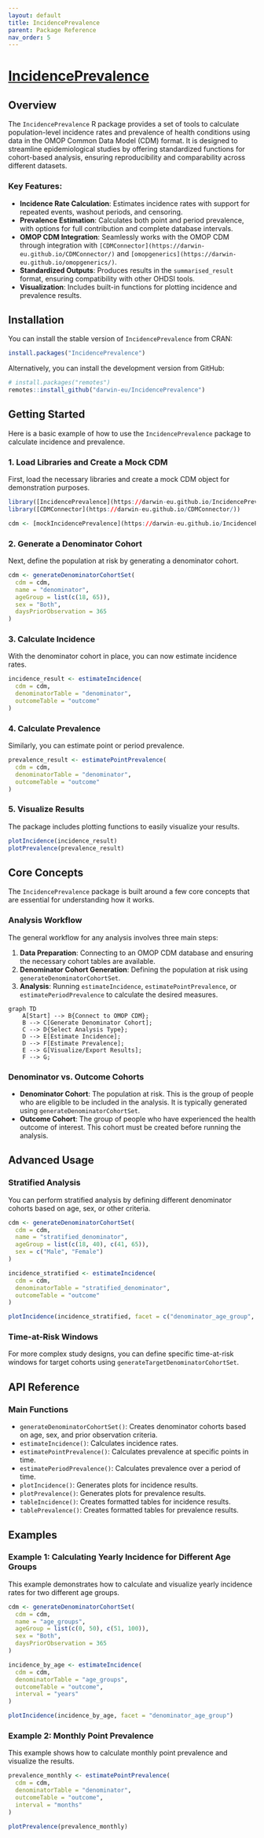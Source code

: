 ```yaml
---
layout: default
title: IncidencePrevalence
parent: Package Reference
nav_order: 5
---
```


# [IncidencePrevalence](https://darwin-eu.github.io/IncidencePrevalence/)

## Overview

The `IncidencePrevalence` R package provides a set of tools to calculate population-level incidence rates and prevalence of health conditions using data in the OMOP Common Data Model (CDM) format. It is designed to streamline epidemiological studies by offering standardized functions for cohort-based analysis, ensuring reproducibility and comparability across different datasets.

### Key Features:
- **Incidence Rate Calculation**: Estimates incidence rates with support for repeated events, washout periods, and censoring.
- **Prevalence Estimation**: Calculates both point and period prevalence, with options for full contribution and complete database intervals.
- **OMOP CDM Integration**: Seamlessly works with the OMOP CDM through integration with `[CDMConnector](https://darwin-eu.github.io/CDMConnector/)` and `[omopgenerics](https://darwin-eu.github.io/omopgenerics/)`.
- **Standardized Outputs**: Produces results in the `summarised_result` format, ensuring compatibility with other OHDSI tools.
- **Visualization**: Includes built-in functions for plotting incidence and prevalence results.

## Installation

You can install the stable version of `IncidencePrevalence` from CRAN:
```r
install.packages("IncidencePrevalence")
```

Alternatively, you can install the development version from GitHub:
```r
# install.packages("remotes")
remotes::install_github("darwin-eu/IncidencePrevalence")
```

## Getting Started

Here is a basic example of how to use the `IncidencePrevalence` package to calculate incidence and prevalence.

### 1. Load Libraries and Create a Mock CDM
First, load the necessary libraries and create a mock CDM object for demonstration purposes.
```r
library([IncidencePrevalence](https://darwin-eu.github.io/IncidencePrevalence/))
library([CDMConnector](https://darwin-eu.github.io/CDMConnector/))

cdm <- [mockIncidencePrevalence](https://darwin-eu.github.io/IncidencePrevalence/)()
```

### 2. Generate a Denominator Cohort
Next, define the population at risk by generating a denominator cohort.
```r
cdm <- generateDenominatorCohortSet(
  cdm = cdm,
  name = "denominator",
  ageGroup = list(c(18, 65)),
  sex = "Both",
  daysPriorObservation = 365
)
```

### 3. Calculate Incidence
With the denominator cohort in place, you can now estimate incidence rates.
```r
incidence_result <- estimateIncidence(
  cdm = cdm,
  denominatorTable = "denominator",
  outcomeTable = "outcome"
)
```

### 4. Calculate Prevalence
Similarly, you can estimate point or period prevalence.
```r
prevalence_result <- estimatePointPrevalence(
  cdm = cdm,
  denominatorTable = "denominator",
  outcomeTable = "outcome"
)
```

### 5. Visualize Results
The package includes plotting functions to easily visualize your results.
```r
plotIncidence(incidence_result)
plotPrevalence(prevalence_result)
```

## Core Concepts

The `IncidencePrevalence` package is built around a few core concepts that are essential for understanding how it works.

### Analysis Workflow
The general workflow for any analysis involves three main steps:
1. **Data Preparation**: Connecting to an OMOP CDM database and ensuring the necessary cohort tables are available.
2. **Denominator Cohort Generation**: Defining the population at risk using `generateDenominatorCohortSet`.
3. **Analysis**: Running `estimateIncidence`, `estimatePointPrevalence`, or `estimatePeriodPrevalence` to calculate the desired measures.

```mermaid
graph TD
    A[Start] --> B{Connect to OMOP CDM};
    B --> C[Generate Denominator Cohort];
    C --> D{Select Analysis Type};
    D --> E[Estimate Incidence];
    D --> F[Estimate Prevalence];
    E --> G[Visualize/Export Results];
    F --> G;
```

### Denominator vs. Outcome Cohorts
- **Denominator Cohort**: The population at risk. This is the group of people who are eligible to be included in the analysis. It is typically generated using `generateDenominatorCohortSet`.
- **Outcome Cohort**: The group of people who have experienced the health outcome of interest. This cohort must be created before running the analysis.

## Advanced Usage

### Stratified Analysis
You can perform stratified analysis by defining different denominator cohorts based on age, sex, or other criteria.
```r
cdm <- generateDenominatorCohortSet(
  cdm = cdm,
  name = "stratified_denominator",
  ageGroup = list(c(18, 40), c(41, 65)),
  sex = c("Male", "Female")
)

incidence_stratified <- estimateIncidence(
  cdm = cdm,
  denominatorTable = "stratified_denominator",
  outcomeTable = "outcome"
)

plotIncidence(incidence_stratified, facet = c("denominator_age_group", "denominator_sex"))
```

### Time-at-Risk Windows
For more complex study designs, you can define specific time-at-risk windows for target cohorts using `generateTargetDenominatorCohortSet`.

## API Reference

### Main Functions
- `generateDenominatorCohortSet()`: Creates denominator cohorts based on age, sex, and prior observation criteria.
- `estimateIncidence()`: Calculates incidence rates.
- `estimatePointPrevalence()`: Calculates prevalence at specific points in time.
- `estimatePeriodPrevalence()`: Calculates prevalence over a period of time.
- `plotIncidence()`: Generates plots for incidence results.
- `plotPrevalence()`: Generates plots for prevalence results.
- `tableIncidence()`: Creates formatted tables for incidence results.
- `tablePrevalence()`: Creates formatted tables for prevalence results.

## Examples

### Example 1: Calculating Yearly Incidence for Different Age Groups
This example demonstrates how to calculate and visualize yearly incidence rates for two different age groups.
```r
cdm <- generateDenominatorCohortSet(
  cdm = cdm,
  name = "age_groups",
  ageGroup = list(c(0, 50), c(51, 100)),
  sex = "Both",
  daysPriorObservation = 365
)

incidence_by_age <- estimateIncidence(
  cdm = cdm,
  denominatorTable = "age_groups",
  outcomeTable = "outcome",
  interval = "years"
)

plotIncidence(incidence_by_age, facet = "denominator_age_group")
```

### Example 2: Monthly Point Prevalence
This example shows how to calculate monthly point prevalence and visualize the results.
```r
prevalence_monthly <- estimatePointPrevalence(
  cdm = cdm,
  denominatorTable = "denominator",
  outcomeTable = "outcome",
  interval = "months"
)

plotPrevalence(prevalence_monthly)
```
